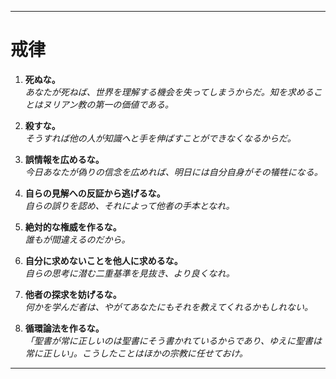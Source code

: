 -----
# 戒律

1. **死ぬな。**  
    *あなたが死ねば、世界を理解する機会を失ってしまうからだ。知を求めることはヌリアン教の第一の価値である。*

2. **殺すな。**  
    *そうすれば他の人が知識へと手を伸ばすことができなくなるからだ。*

3. **誤情報を広めるな。**  
    *今日あなたが偽りの信念を広めれば、明日には自分自身がその犠牲になる。*

4. **自らの見解への反証から逃げるな。**  
    *自らの誤りを認め、それによって他者の手本となれ。*

5. **絶対的な権威を作るな。**  
    *誰もが間違えるのだから。*

6. **自分に求めないことを他人に求めるな。**  
    *自らの思考に潜む二重基準を見抜き、より良くなれ。*

7. **他者の探求を妨げるな。**  
    *何かを学んだ者は、やがてあなたにもそれを教えてくれるかもしれない。*

8. **循環論法を作るな。**  
    *「聖書が常に正しいのは聖書にそう書かれているからであり、ゆえに聖書は常に正しい」。こうしたことはほかの宗教に任せておけ。*
-----